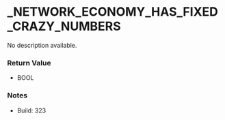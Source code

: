# _NETWORK_ECONOMY_HAS_FIXED_CRAZY_NUMBERS

No description available.

### Return Value
* BOOL

### Notes
* Build: 323

